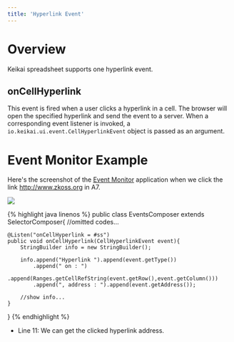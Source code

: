 ```yaml
---
title: 'Hyperlink Event'
---
```

# Overview

Keikai spreadsheet supports one hyperlink event.

## onCellHyperlink

This event is fired when a user clicks a hyperlink in a cell. The browser
will open the specified hyperlink and send the event to a server. When a
corresponding event listener is invoked, a `io.keikai.ui.event.CellHyperlinkEvent`
object is passed as an argument.

# Event Monitor Example

Here's the screenshot of the [Event Monitor](Cell_Clicking_Event#event-monitor-example) application when we click the link <http://www.zkoss.org> in A7. 

![]({{site.devref_image_folder}}/Zss-essentials-events-hyperlink.png)

{% highlight java linenos %}
public class EventsComposer extends SelectorComposer<Component>{
    //omitted codes...

    @Listen("onCellHyperlink = #ss")
    public void onCellHyperlink(CellHyperlinkEvent event){
        StringBuilder info = new StringBuilder();
        
        info.append("Hyperlink ").append(event.getType())
            .append(" on : ")
            .append(Ranges.getCellRefString(event.getRow(),event.getColumn()))
            .append(", address : ").append(event.getAddress());
        
        //show info...
    }       

}
{% endhighlight %}

  - Line 11: We can get the clicked hyperlink address.
